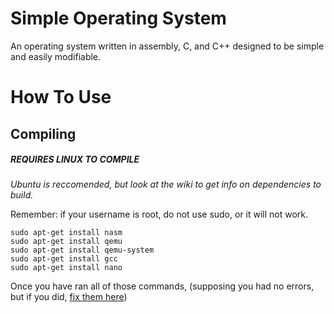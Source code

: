 # Simple Operating System
An operating system written in assembly, C, and C++ designed to be simple and easily modifiable.
# How To Use
## Compiling
##### REQUIRES LINUX TO COMPILE

_Ubuntu is reccomended, but look at the wiki to get info on dependencies to build._

Remember: if your username is root, do not use sudo, or it will not work.

```
sudo apt-get install nasm
sudo apt-get install qemu
sudo apt-get install qemu-system
sudo apt-get install gcc
sudo apt-get install nano
```

Once you have ran all of those commands, (supposing you had no errors, but if you did, [fix them here](https://github.com/EnderSlayer6792/SimpleOperatingSystem/wiki/Fixing-Errors))
